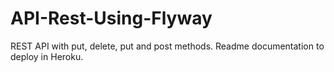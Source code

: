 # API-Rest-Using-Flyway
REST API with put, delete, put and post methods. Readme documentation to deploy in Heroku.
